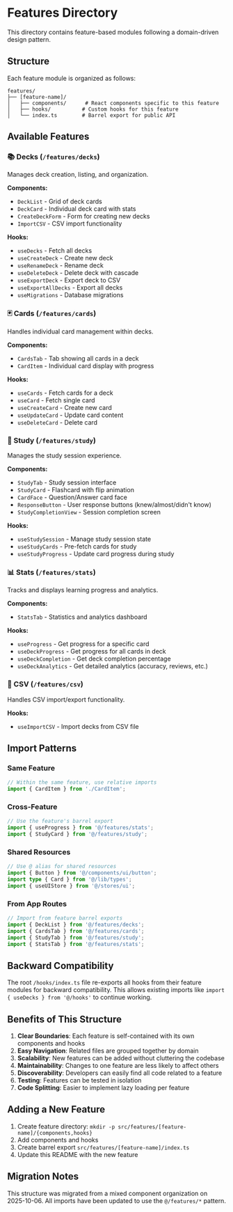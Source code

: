 # Features Directory

This directory contains feature-based modules following a domain-driven design pattern.

## Structure

Each feature module is organized as follows:

```
features/
├── [feature-name]/
│   ├── components/      # React components specific to this feature
│   ├── hooks/          # Custom hooks for this feature
│   └── index.ts        # Barrel export for public API
```

## Available Features

### 📚 Decks (`/features/decks`)
Manages deck creation, listing, and organization.

**Components:**
- `DeckList` - Grid of deck cards
- `DeckCard` - Individual deck card with stats
- `CreateDeckForm` - Form for creating new decks
- `ImportCSV` - CSV import functionality

**Hooks:**
- `useDecks` - Fetch all decks
- `useCreateDeck` - Create new deck
- `useRenameDeck` - Rename deck
- `useDeleteDeck` - Delete deck with cascade
- `useExportDeck` - Export deck to CSV
- `useExportAllDecks` - Export all decks
- `useMigrations` - Database migrations

### 🃏 Cards (`/features/cards`)
Handles individual card management within decks.

**Components:**
- `CardsTab` - Tab showing all cards in a deck
- `CardItem` - Individual card display with progress

**Hooks:**
- `useCards` - Fetch cards for a deck
- `useCard` - Fetch single card
- `useCreateCard` - Create new card
- `useUpdateCard` - Update card content
- `useDeleteCard` - Delete card

### 🧠 Study (`/features/study`)
Manages the study session experience.

**Components:**
- `StudyTab` - Study session interface
- `StudyCard` - Flashcard with flip animation
- `CardFace` - Question/Answer card face
- `ResponseButton` - User response buttons (knew/almost/didn't know)
- `StudyCompletionView` - Session completion screen

**Hooks:**
- `useStudySession` - Manage study session state
- `useStudyCards` - Pre-fetch cards for study
- `useStudyProgress` - Update card progress during study

### 📊 Stats (`/features/stats`)
Tracks and displays learning progress and analytics.

**Components:**
- `StatsTab` - Statistics and analytics dashboard

**Hooks:**
- `useProgress` - Get progress for a specific card
- `useDeckProgress` - Get progress for all cards in deck
- `useDeckCompletion` - Get deck completion percentage
- `useDeckAnalytics` - Get detailed analytics (accuracy, reviews, etc.)

### 📄 CSV (`/features/csv`)
Handles CSV import/export functionality.

**Hooks:**
- `useImportCSV` - Import decks from CSV file

## Import Patterns

### Same Feature
```typescript
// Within the same feature, use relative imports
import { CardItem } from './CardItem';
```

### Cross-Feature
```typescript
// Use the feature's barrel export
import { useProgress } from '@/features/stats';
import { StudyCard } from '@/features/study';
```

### Shared Resources
```typescript
// Use @ alias for shared resources
import { Button } from '@/components/ui/button';
import type { Card } from '@/lib/types';
import { useUIStore } from '@/stores/ui';
```

### From App Routes
```typescript
// Import from feature barrel exports
import { DeckList } from '@/features/decks';
import { CardsTab } from '@/features/cards';
import { StudyTab } from '@/features/study';
import { StatsTab } from '@/features/stats';
```

## Backward Compatibility

The root `/hooks/index.ts` file re-exports all hooks from their feature modules for backward compatibility. This allows existing imports like `import { useDecks } from '@/hooks'` to continue working.

## Benefits of This Structure

1. **Clear Boundaries**: Each feature is self-contained with its own components and hooks
2. **Easy Navigation**: Related files are grouped together by domain
3. **Scalability**: New features can be added without cluttering the codebase
4. **Maintainability**: Changes to one feature are less likely to affect others
5. **Discoverability**: Developers can easily find all code related to a feature
6. **Testing**: Features can be tested in isolation
7. **Code Splitting**: Easier to implement lazy loading per feature

## Adding a New Feature

1. Create feature directory: `mkdir -p src/features/[feature-name]/{components,hooks}`
2. Add components and hooks
3. Create barrel export `src/features/[feature-name]/index.ts`
4. Update this README with the new feature

## Migration Notes

This structure was migrated from a mixed component organization on 2025-10-06. All imports have been updated to use the `@/features/*` pattern.
